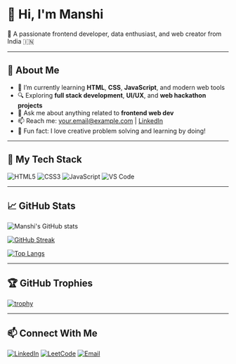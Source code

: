 # 👋 Hi, I'm Manshi

🎯 A passionate frontend developer, data enthusiast, and web creator from India 🇮🇳

---

## 🚀 About Me

- 🌱 I’m currently learning **HTML**, **CSS**, **JavaScript**, and modern web tools
- 🔍 Exploring **full stack development**, **UI/UX**, and **web hackathon projects**
- 💬 Ask me about anything related to **frontend web dev**
- 📫 Reach me: your.email@example.com | [LinkedIn](https://www.linkedin.com/in/manshi-432640269/)
- 🧠 Fun fact: I love creative problem solving and learning by doing!

---

## 🧰 My Tech Stack

![HTML5](https://img.shields.io/badge/HTML5-E34F26?style=for-the-badge&logo=html5&logoColor=white)
![CSS3](https://img.shields.io/badge/CSS3-1572B6?style=for-the-badge&logo=css3&logoColor=white)
![JavaScript](https://img.shields.io/badge/JavaScript-F7DF1E?style=for-the-badge&logo=javascript&logoColor=black)
![VS Code](https://img.shields.io/badge/VS%20Code-007ACC?style=for-the-badge&logo=visual-studio-code&logoColor=white)

---

## 📈 GitHub Stats

![Manshi's GitHub stats](https://github-readme-stats.vercel.app/api?username=YourGitHubUsername&show_icons=true&theme=tokyonight)

[![GitHub Streak](https://github-readme-streak-stats.herokuapp.com?user=YourGitHubUsername&theme=tokyonight&hide_border=false)](https://git.io/streak-stats)

[![Top Langs](https://github-readme-stats.vercel.app/api/top-langs/?username=YourGitHubUsername&layout=compact&theme=tokyonight)](https://github.com/anuraghazra/github-readme-stats)

---

## 🏆 GitHub Trophies

[![trophy](https://github-profile-trophy.vercel.app/?username=YourGitHubUsername&theme=gruvbox)](https://github.com/ryo-ma/github-profile-trophy)

---

## 📫 Connect With Me

[![LinkedIn](https://img.shields.io/badge/LinkedIn-blue?style=for-the-badge&logo=linkedin&logoColor=white)](https://www.linkedin.com/in/manshi-432640269/)
[![LeetCode](https://img.shields.io/badge/LeetCode-orange?style=for-the-badge&logo=leetcode&logoColor=white)](https://leetcode.com/u/manshics23/)
[![Email](https://img.shields.io/badge/Gmail-D14836?style=for-the-badge&logo=gmail&logoColor=white)](mailto:manshicbse2004@gmail.com)
